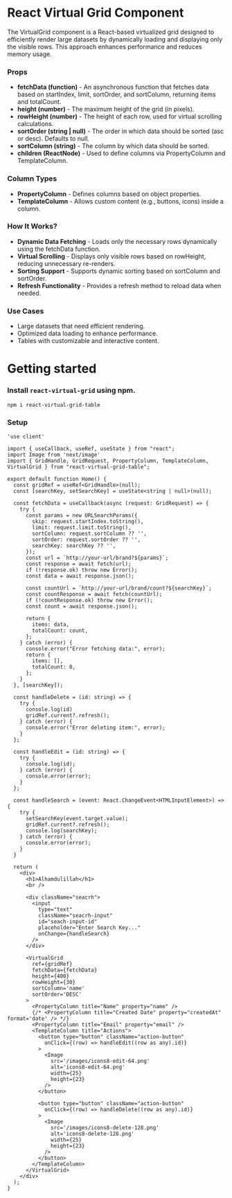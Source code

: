 # React Virtual Grid Component
The VirtualGrid component is a React-based virtualized grid designed to efficiently render large datasets by dynamically loading and displaying only the visible rows. This approach enhances performance and reduces memory usage.

### Props
- **fetchData (function)** - An asynchronous function that fetches data based on startIndex, limit, sortOrder, and sortColumn, returning items and totalCount.
- **height (number)** - The maximum height of the grid (in pixels).
- **rowHeight (number)** - The height of each row, used for virtual scrolling calculations.
- **sortOrder (string | null)** - The order in which data should be sorted (asc or desc). Defaults to null.
- **sortColumn (string)** - The column by which data should be sorted.
- **children (ReactNode)** - Used to define columns via PropertyColumn and TemplateColumn.

### Column Types
- **PropertyColumn** - Defines columns based on object properties.
- **TemplateColumn** - Allows custom content (e.g., buttons, icons) inside a column.


### How It Works?
- **Dynamic Data Fetching** - Loads only the necessary rows dynamically using the fetchData function.
- **Virtual Scrolling** - Displays only visible rows based on rowHeight, reducing unnecessary re-renders.
- **Sorting Support** - Supports dynamic sorting based on sortColumn and sortOrder.
- **Refresh Functionality** - Provides a refresh method to reload data when needed.

### Use Cases
- Large datasets that need efficient rendering.
- Optimized data loading to enhance performance.
- Tables with customizable and interactive content.

# Getting started
### Install `react-virtual-grid` using npm.

```npm i react-virtual-grid-table```

### Setup
```
'use client'

import { useCallback, useRef, useState } from "react";
import Image from 'next/image'
import { GridHandle, GridRequest, PropertyColumn, TemplateColumn, VirtualGrid } from "react-virtual-grid-table";

export default function Home() {
  const gridRef = useRef<GridHandle>(null);
  const [searchKey, setSearchKey] = useState<string | null>(null);

  const fetchData = useCallback(async (request: GridRequest) => {
    try {
      const params = new URLSearchParams({
        skip: request.startIndex.toString(),
        limit: request.limit.toString(),
        sortColumn: request.sortColumn ?? '',
        sortOrder: request.sortOrder ?? '',
        searchKey: searchKey ?? '',
      });
      const url = `http://your-url/brand?${params}`;
      const response = await fetch(url);
      if (!response.ok) throw new Error();
      const data = await response.json();

      const countUrl = `http://your-url/brand/count?${searchKey}`;
      const countResponse = await fetch(countUrl);
      if (!countResponse.ok) throw new Error();
      const count = await response.json();

      return {
        items: data,
        totalCount: count,
      };
    } catch (error) {
      console.error("Error fetching data:", error);
      return {
        items: [],
        totalCount: 0,
      };
    }
  }, [searchKey]);

  const handleDelete = (id: string) => {
    try {
      console.log(id)
      gridRef.current?.refresh();
    } catch (error) {
      console.error("Error deleting item:", error);
    }
  };

  const handleEdit = (id: string) => {
    try {
      console.log(id);
    } catch (error) {
      console.error(error);
    }
  };

  const handleSearch = (event: React.ChangeEvent<HTMLInputElement>) => {
    try {
      setSearchKey(event.target.value);
      gridRef.current?.refresh();
      console.log(searchKey);
    } catch (error) {
      console.error(error);
    }
  }

  return (
    <div>
      <h1>Alhamdulillah</h1>
      <br />

      <div className="seacrh">
        <input
          type="text"
          className="seacrh-input"
          id="seach-input-id"
          placeholder="Enter Search Key..."
          onChange={handleSearch}
        />
      </div>

      <VirtualGrid
        ref={gridRef}
        fetchData={fetchData}
        height={400}
        rowHeight={30}
        sortColumn='name'
        sortOrder='DESC'
      >
        <PropertyColumn title="Name" property="name" />
        {/* <PropertyColumn title="Created Date" property="createdAt" format='date' /> */}
        <PropertyColumn title="Email" property="email" />
        <TemplateColumn title="Actions">
          <button type="button" className="action-button"
            onClick={(row) => handleEdit((row as any).id)}
          >
            <Image
              src='/images/icons8-edit-64.png'
              alt='icons8-edit-64.png'
              width={25}
              height={23}
            />
          </button>

          <button type="button" className="action-button"
            onClick={(row) => handleDelete((row as any).id)}
          >
            <Image
              src='/images/icons8-delete-128.png'
              alt='icons8-delete-128.png'
              width={25}
              height={23}
            />
          </button>
        </TemplateColumn>
      </VirtualGrid>
    </div>
  );
}

```
